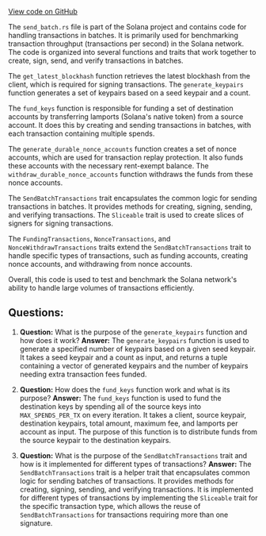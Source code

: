 [View code on GitHub](https://github.com/solana-labs/solana/blob/master/bench-tps/src/send_batch.rs)

The `send_batch.rs` file is part of the Solana project and contains code for handling transactions in batches. It is primarily used for benchmarking transaction throughput (transactions per second) in the Solana network. The code is organized into several functions and traits that work together to create, sign, send, and verify transactions in batches.

The `get_latest_blockhash` function retrieves the latest blockhash from the client, which is required for signing transactions. The `generate_keypairs` function generates a set of keypairs based on a seed keypair and a count.

The `fund_keys` function is responsible for funding a set of destination accounts by transferring lamports (Solana's native token) from a source account. It does this by creating and sending transactions in batches, with each transaction containing multiple spends.

The `generate_durable_nonce_accounts` function creates a set of nonce accounts, which are used for transaction replay protection. It also funds these accounts with the necessary rent-exempt balance. The `withdraw_durable_nonce_accounts` function withdraws the funds from these nonce accounts.

The `SendBatchTransactions` trait encapsulates the common logic for sending transactions in batches. It provides methods for creating, signing, sending, and verifying transactions. The `Sliceable` trait is used to create slices of signers for signing transactions.

The `FundingTransactions`, `NonceTransactions`, and `NonceWithdrawTransactions` traits extend the `SendBatchTransactions` trait to handle specific types of transactions, such as funding accounts, creating nonce accounts, and withdrawing from nonce accounts.

Overall, this code is used to test and benchmark the Solana network's ability to handle large volumes of transactions efficiently.
## Questions: 
 1. **Question:** What is the purpose of the `generate_keypairs` function and how does it work?
   **Answer:** The `generate_keypairs` function is used to generate a specified number of keypairs based on a given seed keypair. It takes a seed keypair and a count as input, and returns a tuple containing a vector of generated keypairs and the number of keypairs needing extra transaction fees funded.

2. **Question:** How does the `fund_keys` function work and what is its purpose?
   **Answer:** The `fund_keys` function is used to fund the destination keys by spending all of the source keys into `MAX_SPENDS_PER_TX` on every iteration. It takes a client, source keypair, destination keypairs, total amount, maximum fee, and lamports per account as input. The purpose of this function is to distribute funds from the source keypair to the destination keypairs.

3. **Question:** What is the purpose of the `SendBatchTransactions` trait and how is it implemented for different types of transactions?
   **Answer:** The `SendBatchTransactions` trait is a helper trait that encapsulates common logic for sending batches of transactions. It provides methods for creating, signing, sending, and verifying transactions. It is implemented for different types of transactions by implementing the `Sliceable` trait for the specific transaction type, which allows the reuse of `SendBatchTransactions` for transactions requiring more than one signature.